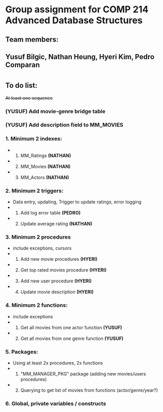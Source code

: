 # Group assignment for COMP 214 Advanced Database Structures
## Team members:
## Yusuf Bilgic, Nathan Heung, Hyeri Kim, Pedro Comparan

#

## To do list:
~~At least one sequence~~
### (YUSUF) Add movie-genre bridge table
### (YUSUF) Add description field to MM_MOVIES
### 1. Minimum 2 indexes:
- 1. MM_Ratings **(NATHAN)**
- 2. MM_Movies **(NATHAN)**
- 3. MM_Actors **(NATHAN)**
### 2. Minimum 2 triggers:
- Data entry, updating, Trigger to update ratings, error logging
- 1. Add log error table **(PEDRO)** 
- 2. Update average rating **(NATHAN)**
### 3. Minimum 2 procedures
- include exceptions, cursors
- 1. Add new movie procedures **(HYERI)**
- 2. Get top rated movies procedure **(HYERI)**
- 3. Add new user procedure **(HYERI)**
- 4. Update movie description **(HYERI)**
### 4. Minimum 2 functions:
- include exceptions
- 1. Get all movies from one actor function **(YUSUF)**
- 2. Get all movies from one genre function **(YUSUF)**
### 5. Packages:
- Using at least 2x procedures, 2x functions
- 1. "MM_MANAGER_PKG" package (adding new movies/users procedures)
- 2. Querying to get list of movies from functions (actor/genre/year?)
### 6. Global, private variables / constructs
